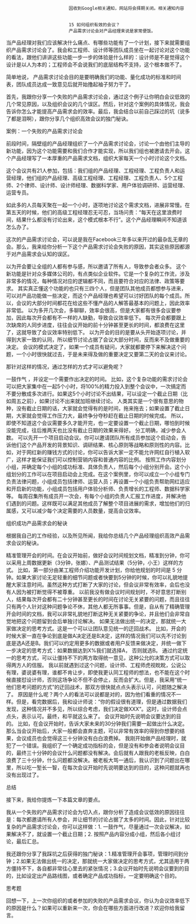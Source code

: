 
                            
                            因收到Google相关通知，网站将会择期关闭。相关通知内容
                            
                            
                            15 如何组织有效的会议？
                            产品需求讨论会对产品经理来说是家常便饭。

当产品经理对我们应该解决什么痛点、有哪些功能有了一个计划，接下来就需要组织产品需求讨论会了。我会和工程师、设计师等团队成员坐在一起讨论对这个功能的看法，跟他们讲讲这些功能一步一步的体验是什么样的：设计师是不是觉得这个设计是以人为本的；工程师会不会说我们的底层结构不支持，这个根本做不了。

简单地说， 产品需求讨论会目的是要明确我们的功能、量化成功的标准和时间表，团队成员达成一致意见后就开始撸起袖子努力干了。

首先，我跟你分享一个失败的产品需求讨论会，通过这个例子让你明白会议低效的几个常见原因，以及组织会议的几个误区。然后，针对这个案例的具体情况，我会告诉你怎么才能提高产品需求会的效率。最后，我会结合以前自己踩过的坑（说多了都是泪啊），跟你分享几个组织高效会议的独门秘诀。

案例：一个失败的产品需求讨论会

前段时间，隔壁组的产品经理组织了一个产品需求讨论会，讨论一个由他们主导的新功能，因为这个功能需要和我们合作才能实现，所以我们组也被邀请去开会。这个产品经理写了一本厚重的产品需求文档，组织大家每天一个小时讨论这个文档。

这个会议共有21人参加，包括：我们组的产品经理、工程经理、工程负责人和运营经理，他们组的产品经理、高级工程经理、工程经理、工程负责人、5个工程师、2个律师、设计师、设计师经理、数据科学家、用户体验调研师、运营经理、运营专员。

如此多的人员每天聚在一起一个小时，逐项地讨论这个需求文档，进展非常慢。在第五天的时候，他们的高级工程经理忍无可忍，当场问责：“每天在这里浪费时间，结果什么都没有讨论出来，这个模式根本不行”。这个产品经理瞬间不知道该怎么办了。

这次的产品需求讨论会，可以说是我在Facebook三年多以来开过的最杂乱无章的会。那么，我来给你分析一下这个产品需求讨论会失败的原因，其实这些原因都源于对产品需求会认知的误区。


以为开会要让全组的人都有参与感，所以邀请了所有人，导致参会者众多。 这个新功能是针对众多媒体公司的，有点类似企业软件。它是一个复杂的工作流，涉及非常多的情况，每种情况对应的逻辑都不同，而且要符合对应的法律、政策等要求。
其实真正懂这个功能的也只有三四个人，但是团队其他成员都想参与进来，可以对产品功能做一些决定，而这个产品经理也希望可以讨好团队的每个成员。所以，会议的大部分时间都花在给这些不懂产品的人解答最基本的问题上，因此效率非常低。
以为多开几次会，多聊聊，效率会很高，但是大家都有很多会议要参加，因此每次开会都有不一样的人缺勤，导致会议效率低下。 每次开会都要跟上次缺席的人同步进度，往往会议开始的前十分钟甚至更长的时间，都浪费在这里了，这就导致了会议效率特别低下。
以为开会的目的是要从头开始逐项讨论，并得到大家一致的认同，所以细节讨论占据了会议大部分时间，反而来不及做重要的决定。 会议的模式决定了，如果一个成员有疑问，大家就都要停下来解决这个问题，一个小时很快就过去，于是未来得及做的重要决定又要第二天的会议来讨论。


那针对这样的情况，通过怎样的方式才可以避免呢？


一鼓作气 ，并设定一个需要作出决定的时间。
比如，这个复杂功能的需求讨论会可以把大家集中在一起5个小时，将100%的精力投入到整个会议中，一次搞定而不要分散成多次进行。如果这5个小时讨论不出结果，可以设定一个截止日期（比如周五之前），如果讨论不出来就加班继续讨论。
人类其实是一个很有意思的物种，没有截止日期的话，大家就会觉得有的是时间，拖来拖去；如果设置了截止日期，大家就会觉得工作压力大，最终争分夺秒赶在截止日期的时候完成。
所以，即使不知道这个会议需要多久才能开完，也一定要设置一个截止日期，哪怕到时候没能完成，往后推两天也比没有截止日期的效果来得好。
分工明确，减少参会人数。
可以先开一个项目启动会议。你可以邀请团队所有成员参加这个启动会，告诉他们这个产品开发的背景知识、调研结果、核心原则等战略和原则性的内容。比如，对于网红新的赚钱方式的讨论，你可以告诉大家一定不能允许网红自行植入软广，这样才能保证我们可以控制营销内容和普通内容的比例。
按照工作内容划分小组，并确定每个小组的成功标准、具体负责人，然后每个小组分别开会。这个小组划分的工作可以在项目启动会上完成。在这个案例里，你可以成立一个小组专门负责法律问题，小组成员包括律师、运营人员；再设置一个小组负责帮助网红适应和开启新的功能，小组成员包括用户体验分析师、负责增长的工程师、数据科学家等。
每周召集所有成员开一次会，有每个小组的负责人汇报工作进度，并解决他们遇到的问题。这样既可以满足其他成员了解整个项目进展的需求，增加他们的归属感，又可以减少每个决定需要的人员数量，提高会议效率。


组织成功产品需求会的秘诀

根据我自己的工作经验，以及所见所闻，我给你总结几个产品经理组织高效产品需求会议的秘诀。


精准管理开会的时间。在会议开始前，做好会议时间规划文档，精准到分钟，你可以采用上周数据更新（3分钟，张娜）、产品测试结果（5分钟，小王）这样的方式。
比如，第一部分由某工程师介绍功能开发计划，你给他规划的时间是 5 分钟。如果大家讨论无足轻重的细节问题或者快要到5分钟的时候，你可以礼貌地提醒大家注意时间。虽然这种方式打断了大家的讨论，但会议非常有效率，会后也没有人因为被打断觉得不被尊重。
以前我没有做会议时间规划时，不好意思打断别人，结果每次开会都有二十分钟甚至更长的时间在讨论无关紧要的问题，而且往往只有两个人针对这种问题争论不休，其他人都无所事事。但是，自从有了精确管理开会时间的文档，我可以非常礼貌地打断这种无关紧要的争论，并且他们会非常自觉地把这个问题留到会后单独讨论解决。
如果无法做出统一的决定，那就统一大家做决定的思考方式。这是一个可以让团队意见统一的迂回战术。
比如，开会的时候大家一直在争论到底是做A决定还是B决定，这样的情况我们可以先不讨论到底是选A还是B。我们可以约定用更多的数据或者用户反馈来做决定，并统一做下一步决定的思考方式：如果数据达到X%我们就选择A， 否则就选B。
通过约定统一的思考方式，可以让僵持不下的两方取得统一意见，这种公允的决策方式可以取得两方人的信服。
我以前就遇到过这个问题，设计师、工程师虎视眈眈，公说公有理，婆说婆有理，谁都不肯让步，即使我更认同工程师的想法，也不能在这个时候直接怼设计师，否则这场争论不但不会停止，反而会扩大。但是，我采用“统一他们思考问题的方式”的迂回战术，那双方很快就点点头表示认可，问题随之解决了。
原因是什么呢？两个人的看法可以说都是对的，因为他们看重的情况不一样。但是，看完数据后，我和设计师说：“你的假设很有道理，但是通过数据我们发现，这种情况并不多见，所以综合考虑，我们决定做XXX”。这时，设计师会点点头，表示认可。最终，和平就这么来了。
会议开始时先说明会议要达到的目的。
比如，在会议开始时，告诉大家未来的30分钟我们需要一起做出什么决定。那么当会议开始后，大家一般都会直奔主题，可以非常有效率的得到你想要的结果，会议成员也会觉得这三十分钟没有白白浪费掉。
我刚开始做产品经理时，就犯了一个错误。我组织了一个确定成功指标的会，但是没有和参会者说明会议目的，最终三十分钟的会议什么问题都没有解决。会后就有人跟我的老板反映，白白浪费了三十分钟，什么问题都没解决。被老板大骂一通后，我认识到了问题出在哪里，所以吃一堑长一智，在每次会议开始时先说明要达到的目的，这种问题就再也没有出现过了。


总结

接下来，我给你提炼一下本篇文章的要点。

我从一个失败的产品需求讨论会为切入点，跟你分析了造成会议低效的原因往往是：每次都邀请所有人参会，并让细节的讨论占据了太多的时间。因此，针对比较复杂的产品需求讨论会，你可以这样做：1. 一鼓作气，尽量通过一次会议解决，如果解决不了，就设置一个截止日期；2. 按照产品内容分成小组，然后各小组讨论，最后汇总。

我还跟你分享了我踩坑之后获得的独门秘诀：1.精准管理开会事项，管理时间到分钟；2.如果无法做出统一的决定，那就统一大家做决定的思考方式，尤其适用于两方僵持不下，各自都非常往心里去的紧张情况；3.会议开始时先说明会议要到的目的，比如设定出产品路线图，或者确定产品成功指标，一定要明确这个目的。

思考题

回想一下，上一次你组织的或者参加的失败的产品需求会议，你认为会议效率低下的原因是什么？如果可以重新来一次，你会在哪些方面进行改进？欢迎你给我留言。

                        
                        
                            
